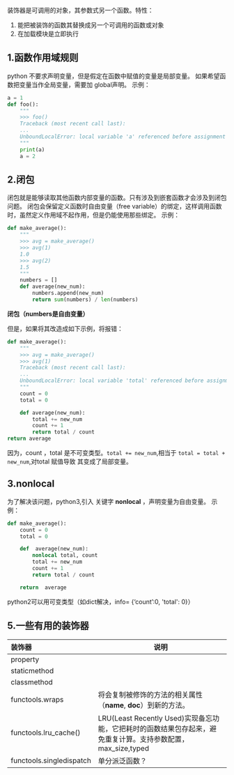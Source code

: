 装饰器是可调用的对象，其参数式另一个函数。特性：

1. 能把被装饰的函数其替换成另一个可调用的函数或对象
2. 在加载模块是立即执行

## 1.函数作用域规则

python 不要求声明变量，但是假定在函数中赋值的变量是局部变量。
如果希望函数把变量当作全局变量，需要加 global声明。
示例：

```python
a = 1
def foo():
    """
    >>> foo()
    Traceback (most recent call last):
    ...
    UnboundLocalError: local variable 'a' referenced before assignment
    """
    print(a)
    a = 2
```

## 2.闭包

闭包就是能够读取其他函数内部变量的函数。只有涉及到嵌套函数才会涉及到闭包问题。
闭包会保留定义函数时自由变量（free variable）的绑定，这样调用函数时，虽然定义作用域不起作用，但是仍能使用那些绑定。
示例：

```python
def make_average():
    """
    >>> avg = make_average()
    >>> avg(1)
    1.0
    >>> avg(2)
    1.5
    """
    numbers = []
    def average(new_num):
        numbers.append(new_num)
        return sum(numbers) / len(numbers)
```

**闭包（numbers是自由变量）**

但是，如果将其改造成如下示例，将报错：

```python
def make_average():
    """
    >>> avg = make_average()
    >>> avg(1)
    Traceback (most recent call last):
    ...
    UnboundLocalError: local variable 'total' referenced before assignment
    """
    count = 0
    total = 0

    def average(new_num):
        total += new_num
        count += 1
        return total / count
return average
```

因为，count ，total 是不可变类型。`total += new_num`,相当于 `total = total + new_num`,对total 赋值导致 其变成了局部变量。

## 3.nonlocal

为了解决该问题，python3,引入 关键字 **nonlocal** ，声明变量为自由变量。
示例：

```python
def make_average():
    count = 0
    total = 0              

    def  average(new_num):
        nonlocal total, count
        total += new_num
        count += 1
        return total / count

    return  average  
```

python2可以用可变类型（如dict解决，info= {‘count’:0, 'total': 0}）

## 5.一些有用的装饰器

| 装饰器                      | 说明                                                                        |
|:------------------------ | ------------------------------------------------------------------------- |
| property                 |                                                                           |
| staticmethod             |                                                                           |
| classmethod              |                                                                           |
| functools.wraps          | 将会复制被修饰的方法的相关属性（__name__, __doc__）到新的方法。                                  |
| functools.lru_cache()    | LRU(Least Recently Used)实现备忘功能，它把耗时的函数结果包存起来，避免重复计算。支持参数配置，max_size,typed |
| functools.singledispatch | 单分派泛函数？                                                                   |
